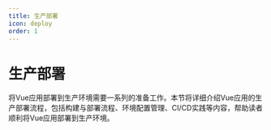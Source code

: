 ```yaml
---
title: 生产部署
icon: deploy
order: 1
---
```


# 生产部署

将Vue应用部署到生产环境需要一系列的准备工作。本节将详细介绍Vue应用的生产部署流程，包括构建与部署流程、环境配置管理、CI/CD实践等内容，帮助读者顺利将Vue应用部署到生产环境。

